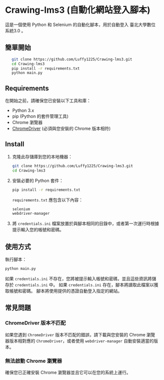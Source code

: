 ﻿# Crawing-lms3 (自動化網站登入腳本)

這是一個使用 Python 和 Selenium 的自動化腳本，用於自動登入 臺北大學數位系統3.0 。


## 簡單開始

```bash
   git clone https://github.com/Luffy1225/Crawing-lms3.git
   cd Crawing-lms3
   pip install -r requirements.txt
   python main.py
```

## Requirements

在開始之前，請確保您已安裝以下工具和庫：

- Python 3.x
- pip (Python 的套件管理工具)
- Chrome 瀏覽器
- [ChromeDriver](https://sites.google.com/chromium.org/driver/) (必須與您安裝的 Chrome 版本相符)

## Install

1. 克隆此存儲庫到您的本地機器：

   ```bash
   git clone https://github.com/Luffy1225/Crawing-lms3.git
   cd Crawing-lms3
   ```

1. 安裝必要的 Python 套件：

    ```bash
    pip install -r requirements.txt
    ```

    `requirements.txt` 應包含以下內容：
    ```txt
    selenium
    webdriver-manager
    ```

3. 將 `credentials.ini` 檔案放置於與腳本相同的目錄中，或者第一次運行時根據提示輸入您的帳號和密碼。

## 使用方式
執行腳本：

```bash
python main.py
```

如果 `credentials.ini` 不存在，您將被提示輸入帳號和密碼，並且這些資訊將儲存於 `credentials.ini` 中。
如果 `credentials.ini` 存在，腳本將讀取此檔案以獲取帳號和密碼。
腳本將使用提供的憑證自動登入指定的網站。


## 常見問題
### ChromeDriver 版本不匹配
如果您遇到 `ChromeDriver` 版本不匹配的錯誤，請下載與您安裝的 Chrome 瀏覽器版本相對應的 `ChromeDriver`，或者使用 `webdriver-manager` 自動安裝適當的版本。

### 無法啟動 Chrome 瀏覽器
確保您已正確安裝 Chrome 瀏覽器並且它可以在您的系統上運行。

